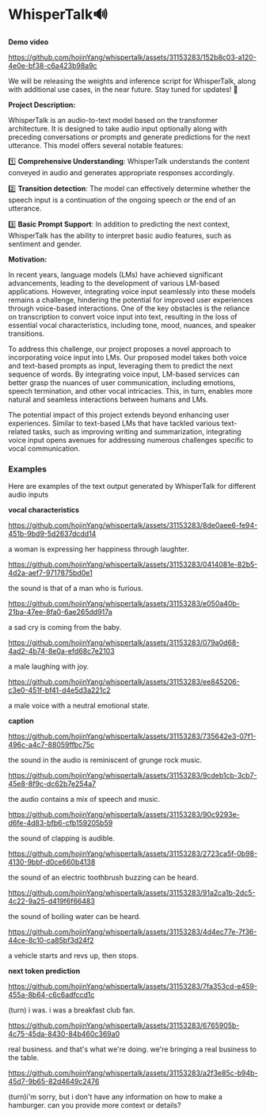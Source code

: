 # WhisperTalk🔊

**Demo video**

https://github.com/hojinYang/whispertalk/assets/31153283/152b8c03-a120-4e0e-bf38-c6a423b98a9c


We will be releasing the weights and inference script for WhisperTalk, along with additional use cases, in the near future. Stay tuned for updates! 🚀

**Project Description:**

WhisperTalk is an audio-to-text model based on the transformer architecture. It is designed to take audio input optionally along with preceding conversations or prompts and generate predictions for the next utterance. This model offers several notable features:

1️⃣ **Comprehensive Understanding**: WhisperTalk understands the content conveyed in audio and generates appropriate responses accordingly.

2️⃣ **Transition detection**: The model can effectively determine whether the speech input is a continuation of the ongoing speech or the end of an utterance.

3️⃣ **Basic Prompt Support**: In addition to predicting the next context, WhisperTalk has the ability to interpret basic audio features, such as sentiment and gender.

**Motivation:**

In recent years, language models (LMs) have achieved significant advancements, leading to the development of various LM-based applications. However, integrating voice input seamlessly into these models remains a challenge, hindering the potential for improved user experiences through voice-based interactions. One of the key obstacles is the reliance on transcription to convert voice input into text, resulting in the loss of essential vocal characteristics, including tone, mood, nuances, and speaker transitions.

To address this challenge, our project proposes a novel approach to incorporating voice input into LMs. Our proposed model takes both voice and text-based prompts as input, leveraging them to predict the next sequence of words. By integrating voice input, LM-based services can better grasp the nuances of user communication, including emotions, speech termination, and other vocal intricacies. This, in turn, enables more natural and seamless interactions between humans and LMs.

The potential impact of this project extends beyond enhancing user experiences. Similar to text-based LMs that have tackled various text-related tasks, such as improving writing and summarization, integrating voice input opens avenues for addressing numerous challenges specific to vocal communication.

### Examples 
Here are examples of the text output generated by WhisperTalk for different audio inputs

**vocal characteristics**


https://github.com/hojinYang/whispertalk/assets/31153283/8de0aee6-fe94-451b-9bd9-5d2637dcdd14


a woman is expressing her happiness through laughter.


https://github.com/hojinYang/whispertalk/assets/31153283/0414081e-82b5-4d2a-aef7-9717875bd0e1


the sound is that of a man who is furious.


https://github.com/hojinYang/whispertalk/assets/31153283/e050a40b-21ba-47ee-8fa0-6ae265dd917a


a sad cry is coming from the baby.


https://github.com/hojinYang/whispertalk/assets/31153283/079a0d68-4ad2-4b74-8e0a-efd68c7e2103


a male laughing with joy.


https://github.com/hojinYang/whispertalk/assets/31153283/ee845206-c3e0-451f-bf41-d4e5d3a221c2


a male voice with a neutral emotional state.

**caption**


https://github.com/hojinYang/whispertalk/assets/31153283/735642e3-07f1-496c-a4c7-88059ffbc75c


the sound in the audio is reminiscent of grunge rock music.


https://github.com/hojinYang/whispertalk/assets/31153283/9cdeb1cb-3cb7-45e8-8f9c-dc62b7e254a7


the audio contains a mix of speech and music.


https://github.com/hojinYang/whispertalk/assets/31153283/90c9293e-d6fe-4d83-bfb6-cfb159205b59


the sound of clapping is audible.


https://github.com/hojinYang/whispertalk/assets/31153283/2723ca5f-0b98-4130-9bbf-d0ce660b4138


the sound of an electric toothbrush buzzing can be heard.


https://github.com/hojinYang/whispertalk/assets/31153283/91a2ca1b-2dc5-4c22-9a25-d419f6f66483


the sound of boiling water can be heard.


https://github.com/hojinYang/whispertalk/assets/31153283/4d4ec77e-7f36-44ce-8c10-ca85bf3d24f2


a vehicle starts and revs up, then stops.

**next token prediction**


https://github.com/hojinYang/whispertalk/assets/31153283/7fa353cd-e459-455a-8b64-c6c6adfccd1c


(turn) i was. i was a breakfast club fan.


https://github.com/hojinYang/whispertalk/assets/31153283/6765905b-4c75-45da-8430-84b460c369a0


real business. and that's what we're doing. we're bringing a real business to the table.


https://github.com/hojinYang/whispertalk/assets/31153283/a2f3e85c-b94b-45d7-9b65-82d4649c2476


(turn)i'm sorry, but i don't have any information on how to make a hamburger. can you provide more context or details?

